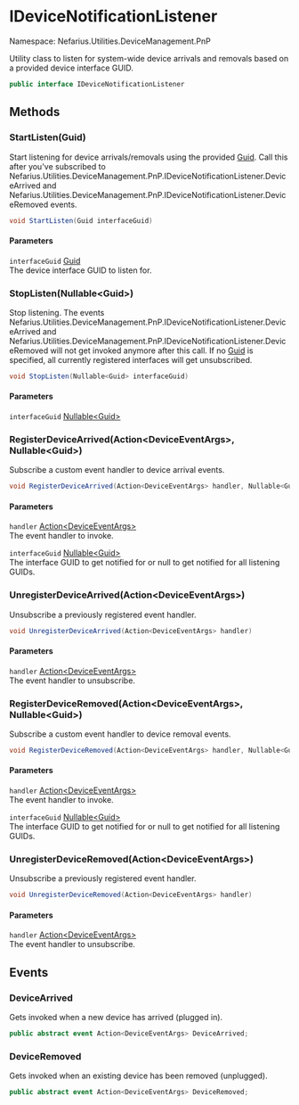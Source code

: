 # IDeviceNotificationListener

Namespace: Nefarius.Utilities.DeviceManagement.PnP

Utility class to listen for system-wide device arrivals and removals based on a provided device interface GUID.

```csharp
public interface IDeviceNotificationListener
```

## Methods

### **StartListen(Guid)**

Start listening for device arrivals/removals using the provided [Guid](https://docs.microsoft.com/en-us/dotnet/api/system.guid). Call this after you've
 subscribed to Nefarius.Utilities.DeviceManagement.PnP.IDeviceNotificationListener.DeviceArrived and Nefarius.Utilities.DeviceManagement.PnP.IDeviceNotificationListener.DeviceRemoved events.

```csharp
void StartListen(Guid interfaceGuid)
```

#### Parameters

`interfaceGuid` [Guid](https://docs.microsoft.com/en-us/dotnet/api/system.guid)<br>
The device interface GUID to listen for.

### **StopListen(Nullable&lt;Guid&gt;)**

Stop listening. The events Nefarius.Utilities.DeviceManagement.PnP.IDeviceNotificationListener.DeviceArrived and Nefarius.Utilities.DeviceManagement.PnP.IDeviceNotificationListener.DeviceRemoved will not get invoked
 anymore after this call. If no [Guid](https://docs.microsoft.com/en-us/dotnet/api/system.guid) is specified, all currently registered interfaces will get
 unsubscribed.

```csharp
void StopListen(Nullable<Guid> interfaceGuid)
```

#### Parameters

`interfaceGuid` [Nullable&lt;Guid&gt;](https://docs.microsoft.com/en-us/dotnet/api/system.nullable-1)<br>

### **RegisterDeviceArrived(Action&lt;DeviceEventArgs&gt;, Nullable&lt;Guid&gt;)**

Subscribe a custom event handler to device arrival events.

```csharp
void RegisterDeviceArrived(Action<DeviceEventArgs> handler, Nullable<Guid> interfaceGuid)
```

#### Parameters

`handler` [Action&lt;DeviceEventArgs&gt;](https://docs.microsoft.com/en-us/dotnet/api/system.action-1)<br>
The event handler to invoke.

`interfaceGuid` [Nullable&lt;Guid&gt;](https://docs.microsoft.com/en-us/dotnet/api/system.nullable-1)<br>
The interface GUID to get notified for or null to get notified for all listening GUIDs.

### **UnregisterDeviceArrived(Action&lt;DeviceEventArgs&gt;)**

Unsubscribe a previously registered event handler.

```csharp
void UnregisterDeviceArrived(Action<DeviceEventArgs> handler)
```

#### Parameters

`handler` [Action&lt;DeviceEventArgs&gt;](https://docs.microsoft.com/en-us/dotnet/api/system.action-1)<br>
The event handler to unsubscribe.

### **RegisterDeviceRemoved(Action&lt;DeviceEventArgs&gt;, Nullable&lt;Guid&gt;)**

Subscribe a custom event handler to device removal events.

```csharp
void RegisterDeviceRemoved(Action<DeviceEventArgs> handler, Nullable<Guid> interfaceGuid)
```

#### Parameters

`handler` [Action&lt;DeviceEventArgs&gt;](https://docs.microsoft.com/en-us/dotnet/api/system.action-1)<br>
The event handler to invoke.

`interfaceGuid` [Nullable&lt;Guid&gt;](https://docs.microsoft.com/en-us/dotnet/api/system.nullable-1)<br>
The interface GUID to get notified for or null to get notified for all listening GUIDs.

### **UnregisterDeviceRemoved(Action&lt;DeviceEventArgs&gt;)**

Unsubscribe a previously registered event handler.

```csharp
void UnregisterDeviceRemoved(Action<DeviceEventArgs> handler)
```

#### Parameters

`handler` [Action&lt;DeviceEventArgs&gt;](https://docs.microsoft.com/en-us/dotnet/api/system.action-1)<br>
The event handler to unsubscribe.

## Events

### **DeviceArrived**

Gets invoked when a new device has arrived (plugged in).

```csharp
public abstract event Action<DeviceEventArgs> DeviceArrived;
```

### **DeviceRemoved**

Gets invoked when an existing device has been removed (unplugged).

```csharp
public abstract event Action<DeviceEventArgs> DeviceRemoved;
```
